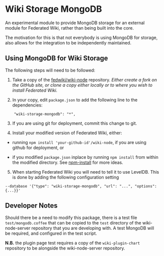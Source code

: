 # Wiki Storage MongoDB

An experimental module to provide MongoDB storage for an external module for
Federated Wiki, rather than being built into the core.

The motivation for this is that not everybody is using MongoDB for storage, also
allows for the integration to be independently maintained.

## Using MongoDB for Wiki Storage

The following steps will need to be followed:

1. Take a copy of the [fedwiki/wiki-node](https://github.com/fedwiki/wiki-node)
repository. *Either create a fork on the GitHub site, or clone a copy either
locally or to where you wish to install Federated Wiki.*

2. In your copy, edit `package.json` to add the following line to the dependencies:

```
    "wiki-storage-mongodb": "*",
```

3. If you are using git for deployment, commit this change to git.

4. Install your modified version of Federated Wiki, either:

  * running `npm install 'your-github-id'/wiki-node`, if you are using github
  for deployment, or

  * if you modified `package.json` inplace by running `npm install` from within
  the modified directory. See [npm-install](https://www.npmjs.org/doc/cli/npm-install.html)
  for more ideas.

5. When starting Federated Wiki you will need to tell it to use LevelDB. This
is done by adding the following configuration setting

```
--database '{"type": "wiki-storage-mongodb", "url": "...", "options": {...}}'
```

## Developer Notes

Should there be a need to modify this package, there is a test file
`test/mongodb.coffee` that can be copied to the `test` directory of the
wiki-node-server repository that you are developing with. A test MongoDB will
be required, and configured in the test script.

**N.B.** the plugin page test requires a copy of the `wiki-plugin-chart`
repository to be alongside the wiki-node-server repository.
